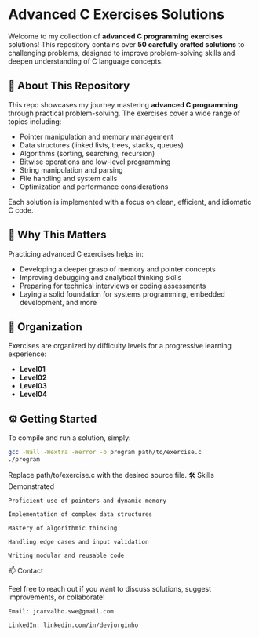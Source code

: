 # Advanced C Exercises Solutions

Welcome to my collection of **advanced C programming exercises** solutions! This repository contains over **50 carefully crafted solutions** to challenging problems, designed to improve problem-solving skills and deepen understanding of C language concepts.

## 🚀 About This Repository

This repo showcases my journey mastering **advanced C programming** through practical problem-solving. The exercises cover a wide range of topics including:

- Pointer manipulation and memory management  
- Data structures (linked lists, trees, stacks, queues)  
- Algorithms (sorting, searching, recursion)  
- Bitwise operations and low-level programming  
- String manipulation and parsing  
- File handling and system calls  
- Optimization and performance considerations  

Each solution is implemented with a focus on clean, efficient, and idiomatic C code.

## 🎯 Why This Matters

Practicing advanced C exercises helps in:  
- Developing a deeper grasp of memory and pointer concepts  
- Improving debugging and analytical thinking skills  
- Preparing for technical interviews or coding assessments  
- Laying a solid foundation for systems programming, embedded development, and more  

## 📂 Organization

Exercises are organized by difficulty levels for a progressive learning experience:

- **Level01**  
- **Level02**  
- **Level03**  
- **Level04**  

## ⚙️ Getting Started

To compile and run a solution, simply:

```bash
gcc -Wall -Wextra -Werror -o program path/to/exercise.c
./program

```

Replace path/to/exercise.c with the desired source file.
🛠️ Skills Demonstrated

    Proficient use of pointers and dynamic memory

    Implementation of complex data structures

    Mastery of algorithmic thinking

    Handling edge cases and input validation

    Writing modular and reusable code

📫 Contact

Feel free to reach out if you want to discuss solutions, suggest improvements, or collaborate!

    Email: jcarvalho.swe@gmail.com

    LinkedIn: linkedin.com/in/devjorginho
